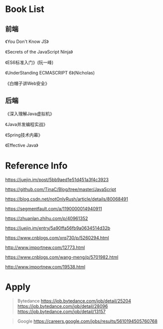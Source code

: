 # Book List

## 前端

《You Don't Know JS》

《Secrets of the JavaScript Ninja》

《ES6标准入门》(阮一峰)

《UnderStanding ECMASCRIPT 6》(Nicholas)

《白帽子讲Web安全》 

## 后端

《深入理解Java虚拟机》

《Java并发编程实战》

《Spring技术内幕》

《Effective Java》


# Reference Info

https://juejin.im/post/5bb9aed1e51d451a3f4c3923

https://github.com/TinaC/Blog/tree/master/JavaScript 

https://blog.csdn.net/notOnlyRush/article/details/80068491

https://segmentfault.com/a/1190000014940911

https://zhuanlan.zhihu.com/p/40961352

https://juejin.im/entry/5a90ffa56fb9a0634514d32b

https://www.cnblogs.com/xrq730/p/5260294.html

http://www.importnew.com/12773.html

https://www.cnblogs.com/wang-meng/p/5701982.html

http://www.importnew.com/19538.html


# Apply

> Bytedance
> https://job.bytedance.com/job/detail/25204
> https://job.bytedance.com/job/detail/28096
> https://job.bytedance.com/job/detail/13157


> Google
> https://careers.google.com/jobs/results/5610194505760768
> 